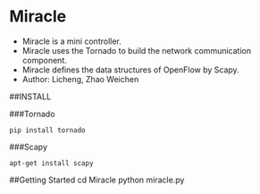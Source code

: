 # Miracle

* Miracle is a mini controller.
* Miracle uses the Tornado to build the network communication component.
* Miracle defines the data structures of OpenFlow by Scapy.
* Author: Licheng, Zhao Weichen

##INSTALL

###Tornado

	pip install tornado

###Scapy

	apt-get install scapy

##Getting Started
	cd Miracle
	python miracle.py

